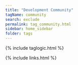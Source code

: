 ```yaml
---
title: "Development Community"
tagName: community
search: exclude
permalink: tag_community.html
sidebar: home_sidebar
folder: tags
---
```


{% include taglogic.html %}

{% include links.html %}
